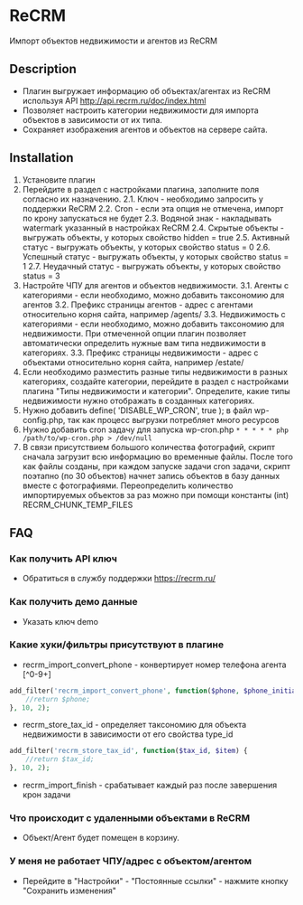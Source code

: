 # ReCRM #
Импорт объектов недвижимости и агентов из ReCRM

## Description ##
* Плагин выгружает информацию об объектах/агентах из ReCRM используя API http://api.recrm.ru/doc/index.html
* Позволяет настроить категории недвижимости для импорта объектов в зависимости от их типа.
* Сохраняет изображения агентов и объектов на сервере сайта.

## Installation ##
1. Установите плагин
2. Перейдите в раздел с настройками плагина, заполните поля согласно их назначению.
2.1. Ключ - необходимо запросить у поддержки ReCRM
2.2. Cron - если эта опция не отмечена, импорт по крону запускаться не будет
2.3. Водяной знак - накладывать watermark указанный в настройках ReCRM
2.4. Скрытые объекты - выгружать объекты, у которых свойство hidden = true
2.5. Активный статус - выгружать объекты, у которых свойство status = 0
2.6. Успешный статус - выгружать объекты, у которых свойство status = 1
2.7. Неудачный статус - выгружать объекты, у которых свойство status = 3
3. Настройте ЧПУ для агентов и объектов недвижимости.
3.1. Агенты с категориями - если необходимо, можно добавить таксономию для агентов
3.2. Префикс страницы агентов - адрес с агентами относительно корня сайта, например /agents/
3.3. Недвижимость с категориями - если необходимо, можно добавить таксономию для недвижимости. При отмеченной опции плагин позволяет автоматически определить нужные вам типа недвижимости в категориях.
3.3. Префикс страницы недвижимости - адрес с объектами относительно корня сайта, например /estate/
5. Если необходимо разместить разные типы недвижимости в разных категориях, создайте категории, перейдите в раздел с настройками плагина "Типы недвижимости и категории". Определите, какие типы недвижимости нужно отображать в созданных категориях.
6. Нужно добавить define( 'DISABLE_WP_CRON', true ); в файл wp-config.php, так как процесс выгрузки потребляет много ресурсов
7. Нужно добавить cron задачу для запуска wp-cron.php
``` * * * * * php /path/to/wp-cron.php > /dev/null ```
8. В связи присутствием большого количества фотографий, скрипт сначала загрузит всю информацию во временные файлы. После того как файлы созданы, при каждом запуске задачи cron задачи, скрипт поэтапно (по 30 объектов) начнет запись объектов в базу данных вместе с фотографиями.
Переопределить количество импортируемых объектов за раз можно при помощи константы (int) RECRM_CHUNK_TEMP_FILES

## FAQ ##

### Как получить API ключ ###

* Обратиться в службу поддержки https://recrm.ru/

### Как получить демо данные ###

* Указать ключ demo

### Какие хуки/фильтры присутствуют в плагине ###

* recrm_import_convert_phone - конвертирует номер телефона агента [^0-9+]

```php
add_filter('recrm_import_convert_phone', function($phone, $phone_initial) {
    //return $phone;
}, 10, 2);
```

* recrm_store_tax_id - определяет таксономию для объекта недвижимости в зависимости от его свойства type_id

```php
add_filter('recrm_store_tax_id', function($tax_id, $item) {
    //return $tax_id;
}, 10, 2);
```

* recrm_import_finish - срабатывает каждый раз после завершения крон задачи

### Что происходит с удаленными объектами в ReCRM ###
* Объект/Агент будет помещен в корзину.

### У меня не работает ЧПУ/адрес с объектом/агентом ###
* Перейдите в "Настройки" - "Постоянные ссылки" - нажмите кнопку "Сохранить изменения"
